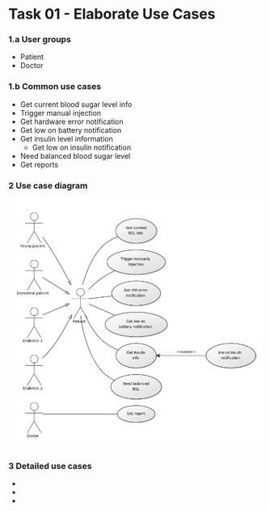# Task 01 - Elaborate Use Cases

### 1.a User groups

+ Patient
+ Doctor

### 1.b Common use cases
+ Get current blood sugar level info
+ Trigger manual injection
+ Get hardware error notification
+ Get low on battery notification
+ Get insulin level information
    + Get low on insulin notification
+ Need balanced blood sugar level
+ Get reports

### 2 Use case diagram

![Use case diagram](UML_UseCase_V1.png)

### 3 Detailed use cases

+ 
+ 
+ 


